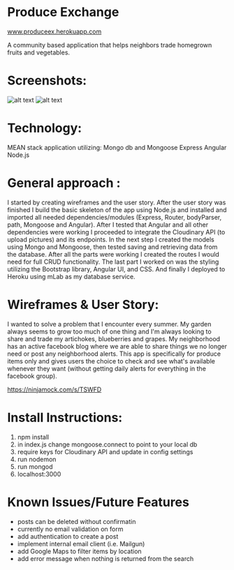 # Produce Exchange
www.produceex.herokuapp.com

A community based application that helps neighbors trade homegrown fruits and vegetables. 

# Screenshots:

![alt text](http://res.cloudinary.com/dia36odnd/image/upload/v1465583662/Screen_Shot_2016-06-10_at_9.38.30_AM_clc5wl.png "Landing page")
![alt text](http://res.cloudinary.com/dia36odnd/image/upload/v1465583652/Screen_Shot_2016-06-10_at_9.39.25_AM_ffzx7u.png "create a post")

# Technology:
MEAN stack application utilizing: 
Mongo db and Mongoose
Express
Angular 
Node.js


# General approach :
I started by creating wireframes and the user story. After the user story was finished I build the basic skeleton of the app using Node.js and installed and imported all needed dependencies/modules (Express, Router, bodyParser, path, Mongoose and Angular). After I tested that Angular and all other dependencies were working I proceeded to integrate the Cloudinary API (to upload pictures) and its endpoints. In the next step I created the models using Mongo and Mongoose, then tested saving and retrieving data from the database. After all the parts were working I created the routes I would need for full CRUD functionality. The last part I worked on was the styling utilizing the Bootstrap library, Angular UI, and CSS. 
And finally I deployed to Heroku using mLab as my database service.

# Wireframes & User Story:
 I wanted to solve a problem that I encounter every summer. My garden always seems to grow too much of one thing and I'm always looking to share and trade my artichokes, blueberries and grapes. My neighborhood has an active facebook blog where we are able to share things we no longer need or post any neighborhood alerts. This app is specifically for produce items only and gives users the choice to check and see what's available whenever they want (without getting daily alerts for everything in the facebook group).

https://ninjamock.com/s/TSWFD

# Install Instructions:
1. npm install
2. in index.js change mongoose.connect to point to your local db
3. require keys for Cloudinary API and update in config settings
4. run nodemon
5. run mongod 
6. localhost:3000

# Known Issues/Future Features
- posts can be deleted without confirmatin
- currently no email validation on form
- add authentication to create a post
- implement internal email client (i.e. Mailgun)
- add Google Maps to filter items by location
- add error message when nothing is returned from the search

